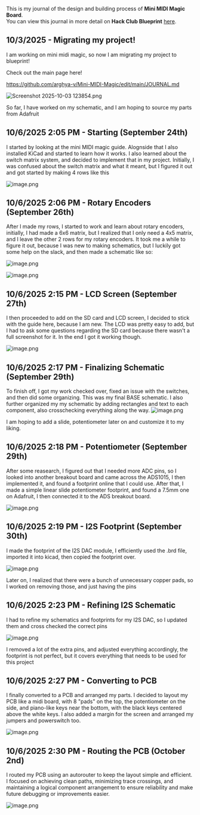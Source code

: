 <!--
  ===================    !!READ THIS NOTICE!!   ====================
  DO NOT edit this file manually. Your changes WILL BE OVERWRITTEN!
  This journal is auto generated and updated by Hack Club Blueprint.
  To edit this file, please edit your journal entries on Blueprint.
  ==================================================================
-->

This is my journal of the design and building process of **Mini MIDI Magic Board**.  
You can view this journal in more detail on **Hack Club Blueprint** [here](https://blueprint.hackclub.com/projects/61).


## 10/3/2025 - Migrating my project!  

I am working on mini midi magic, so now I am migrating my project to blueprint!

Check out the main page here!

https://github.com/arghya-v/Mini-MIDI-Magic/edit/main/JOURNAL.md

![Screenshot 2025-10-03 123854.png](https://blueprint.hackclub.com/user-attachments/blobs/redirect/eyJfcmFpbHMiOnsiZGF0YSI6MTYxLCJwdXIiOiJibG9iX2lkIn19--eddafa64bfda4731b95c5a81adf2f123317475f3/Screenshot%202025-10-03%20123854.png)

So far, I have worked on my schematic, and I am hoping to source my parts from Adafruit  

## 10/6/2025 2:05 PM - Starting (September 24th)  

I started by looking at the mini MIDI magic guide. Alognside that I also installed KiCad and started to learn how it works. I also learned about the switch matrix system, and decided to implement that in my project. Initially, I was confused about the switch matrix and what it meant, but I figured it out and got started by making 4 rows like this

![image.png](https://blueprint.hackclub.com/user-attachments/blobs/redirect/eyJfcmFpbHMiOnsiZGF0YSI6NzQzLCJwdXIiOiJibG9iX2lkIn19--dd3bbea836475effa1465b6bc27623673b2aa7cb/image.png)
  

## 10/6/2025 2:06 PM - Rotary Encoders (September 26th)  

After I made my rows, I started to work and learn about rotary encoders, initially, I had made a 6x6 matrix, but I realized that I only need a 4x5 matrix, and I leave the other 2 rows for my rotary encoders. It took me a while to figure it out, because I was new to making schematics, but I luckily got some help on the slack, and then made a schematic like so:

![image.png](https://blueprint.hackclub.com/user-attachments/blobs/redirect/eyJfcmFpbHMiOnsiZGF0YSI6NzQ0LCJwdXIiOiJibG9iX2lkIn19--5f13417a9e99904b4cb25ce590cf2de7d76288c2/image.png)

![image.png](https://blueprint.hackclub.com/user-attachments/blobs/redirect/eyJfcmFpbHMiOnsiZGF0YSI6NzQ1LCJwdXIiOiJibG9iX2lkIn19--f0872f334da4acdfae2f1fb2d7c704b99c4ff46c/image.png)

  

## 10/6/2025 2:15 PM - LCD Screen (September 27th)  

I then proceeded to add on the SD card and LCD screen, I decided to stick with the guide here, because I am new. The LCD was pretty easy to add, but I had to ask some questions regarding the SD card because there wasn't a full screenshot for it. In the end I got it working though.

![image.png](https://blueprint.hackclub.com/user-attachments/blobs/redirect/eyJfcmFpbHMiOnsiZGF0YSI6NzQ2LCJwdXIiOiJibG9iX2lkIn19--d7380c106eb0358a8f83adca9a4d8ad67fe8af6d/image.png)

  

## 10/6/2025 2:17 PM - Finalizing Schematic (September 29th)  

To finish off, I got my work checked over, fixed an issue with the switches, and then did some organizing. This was my final BASE schematic. I also further organized my my schematic by adding rectangles and text to each component, also crosschecking everything along the way.
![image.png](https://blueprint.hackclub.com/user-attachments/blobs/redirect/eyJfcmFpbHMiOnsiZGF0YSI6NzQ3LCJwdXIiOiJibG9iX2lkIn19--a7a4127fd970134f9fddd56b402e5230cc6460a3/image.png)

I am hoping to add a slide, potentiometer later on and customize it to my liking.  

## 10/6/2025 2:18 PM - Potentiometer (September 29th)  

After some reasearch, I figured out that I needed more ADC pins, so I looked into another breakout board and came across the ADS1015, I then implemented it, and found a footprint online that I could use. After that, I made a simple linear slide potentiometer footprint, and found a 7.5mm one on Adafruit, I then connected it to the ADS breakout board.

![image.png](https://blueprint.hackclub.com/user-attachments/blobs/redirect/eyJfcmFpbHMiOnsiZGF0YSI6NzQ4LCJwdXIiOiJibG9iX2lkIn19--874a70ba480477545a779fa21797bcab5c18b152/image.png)
  

## 10/6/2025 2:19 PM - I2S Footprint (September 30th)  

I made the footprint of the I2S DAC module, I efficiently used the .brd file, imported it into kicad, then copied the footprint over.

![image.png](https://blueprint.hackclub.com/user-attachments/blobs/redirect/eyJfcmFpbHMiOnsiZGF0YSI6NzQ5LCJwdXIiOiJibG9iX2lkIn19--b9eaf1ec7083fd51f2713b45e04099055a970e30/image.png)

Later on, I realized that there were a bunch of unnecessary copper pads, so I worked on removing those, and just having the pins  

## 10/6/2025 2:23 PM - Refining I2S Schematic  

I had to refine my schematics and footprints for my I2S DAC, so I updated them and cross checked the correct pins

![image.png](https://blueprint.hackclub.com/user-attachments/blobs/redirect/eyJfcmFpbHMiOnsiZGF0YSI6NzUwLCJwdXIiOiJibG9iX2lkIn19--28fb23144adf0300092852ec86b2ae11012a7bc4/image.png)

I removed a lot of the extra pins, and adjusted everything accordingly, the footprint is not perfect, but it covers everything that needs to be used for this project
  

## 10/6/2025 2:27 PM - Converting to PCB  

I finally converted to a PCB and arranged my parts. I decided to layout my PCB like a midi board, with 8 "pads" on the top, the potentiometer on the side, and piano-like keys near the bottom, with the black keys centered above the white keys. I also added a margin for the screen and arranged my jumpers and powerswitch too. 

![image.png](https://blueprint.hackclub.com/user-attachments/blobs/redirect/eyJfcmFpbHMiOnsiZGF0YSI6NzUxLCJwdXIiOiJibG9iX2lkIn19--4528c85df56676b4978b15b610c6c97d17eee9a4/image.png)
  

## 10/6/2025 2:30 PM - Routing the PCB (October 2nd)  

I routed my PCB using an autorouter to keep the layout simple and efficient. I focused on achieving clean paths, minimizing trace crossings, and maintaining a logical component arrangement to ensure reliability and make future debugging or improvements easier.

![image.png](https://blueprint.hackclub.com/user-attachments/blobs/redirect/eyJfcmFpbHMiOnsiZGF0YSI6NzUyLCJwdXIiOiJibG9iX2lkIn19--c30941888f9ddda0d55ccbfef166b2b455261778/image.png)
  

